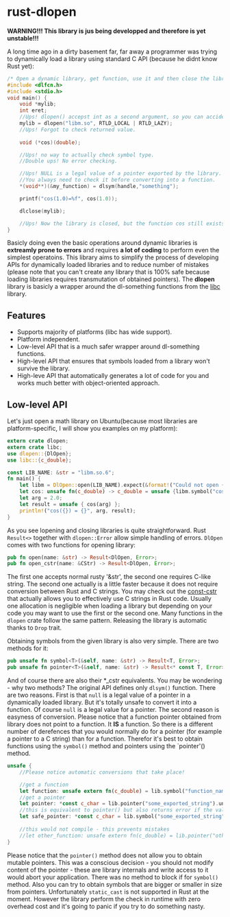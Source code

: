 # rust-dlopen

**WARNING!!! This library is jus being developped and therefore is yet unstable!!!**

A long time ago in a dirty basement far, far away a programmer was trying to dynamically load a library using standard C API (because he didnt know Rust yet):

```c
/* Open a dynamic library, get function, use it and then close the library ... */
#include <dlfcn.h>
#include <stdio.h>
void main() {
    void *mylib;
    int eret;
    //Ups! dlopen() accepst int as a second argument, so you can accidentally pass here almost anything
    mylib = dlopen("libm.so", RTLD_LOCAL | RTLD_LAZY);
    //Ups! Forgot to check returned value.
    
    void (*cos)(double);

    //Ups! no way to actually check symbol type.
    //Double ups! No error checking.

    //Ups! NULL is a legal value of a pointer exported by the library.
    //You always need to check it before converting into a function.
    *(void**)(&my_function) = dlsym(handle,"something");

    printf("cos(1.0)=%f", cos(1.0));

    dlclose(mylib);

    //Ups! Now the library is closed, but the function cos still exists!
}
```

Basicly doing even the basic operations around dynamic libraries is **extreamly prone to errors** 
and requires **a lot of coding** to perform even the simplest operatoins. 
This library aims to simplify the process of developing APIs for dynamically loaded libraries
and to reduce number of mistakes (please note that you can't create any library that is 100% safe because
loading libraries requires transmutation of obtained pointers). 
The **dlopen** library is basicly a wrapper around the dl-something functions from the [libc](https://github.com/rust-lang/libc)
library.

## Features
* Supports majority of platforms (libc has wide support).
* Platform independent.
* Low-level API that is a much safer wrapper around dl-something functions.
* High-level API that ensures that symbols loaded from a library won't survive the library.
* High-leve API that automatically generates a lot of code for you and works much better with object-oriented approach.

## Low-level API
Let's just open a math library on Ubuntu(because most libraries are platform-specific, I will show you examples on my platform):

```rust
extern crate dlopen;
extern crate libc;
use dlopen::{DlOpen};
use libc::{c_double};

const LIB_NAME: &str = "libm.so.6";
fn main() {
    let libm = DlOpen::open(LIB_NAME).expect(&format!("Could not open {}", LIB_NAME));
    let cos: unsafe fn(c_double) -> c_double = unsafe {libm.symbol("cos")}.expect("cos not found");
    let arg = 2.0;
    let result = unsafe { cos(arg) };
    println!("cos({}) = {}", arg, result);
}
```

As you see lopening and closing libraries is quite straightforward. 
Rust `Result<>` together with `dlopen::Error` allow simple handling of errors.
`DlOpen` comes with two functions for opening library:

```rust
pub fn open(name: &str) -> Result<DlOpen, Error>;
pub fn open_cstr(name: &CStr) -> Result<DlOpen, Error>;
```

The first one accepts normal rusty '&str', the second one requires C-like string.
The second one actually is a little faster because it does not require conversion between Rust and C strings. 
You may check out the [const-cstr](https://github.com/abonander/const-cstr) that actually allows you to effectively use C strings in Rust code.
Usually one allocation is negligible when loading a library but depending on your code you may want to use the first or the second one.
Many functions in the `dlopen` crate follow the same pattern. Releasing the library is automatic thanks to `Drop` trait.

Obtaining symbols from the given library is also very simple. There are two methods for it:

```rust
pub unsafe fn symbol<T>(&self, name: &str) -> Result<T, Error>;
pub unsafe fn pointer<T>(&self, name: &str) -> Result<* const T, Error>;

```

And of course there are also their *_cstr equivalents. You may be wondering - why two methods?
The original API defines only `dlsym()` function.
There are two reasons. First is that `null` is a legal value of a pointer in a dynamically loaded library.
But it's totally unsafe to convert it into a function. Of course `null` is a legal value for a pointer.
The second reason is easyness of conversion. 
Please notice that a function pointer obtained from library does not point to a function.
It **IS** a function. 
So there is a different number of derefences that you would normally do for a pointer (for example a pointer to a C string)
than for a function. Therefor it's best to obtain functions using the `symbol()` method and pointers using the `pointer'() method.

```rust
unsafe {
    //Please notice automatic conversions that take place!

    //get a function
    let function: unsafe extern fn(c_double) = lib.symbol("function_name").unwrap();
    //get a pointer
    let pointer: *const c_char = lib.pointer("some_exported_string").unwrap();
    //this is equivalent to pointer() but also returns error if the value is null
    let safe_pointer: *const c_char = lib.symbol("some_exported_string").unwrap();
    
    //this would not compile - this prevents mistakes
    //let other_function: unsafe extern fn(c_double) = lib.pointer("other_function_name").unwrap();
}
```

Please notice that the `pointer()` method does not allow you to obtain mutable pointers. 
This was a conscious decision - you should not modify content of the pointer - these are library internals and write access to it would abort your application. There was no method to block if for `symbol()` method. 
Also you can try to obtain symbols that are bigger or smaller in size from pointers.
Unfortunately `static_cast` is not supported in Rust at the moment. 
However the library perform the check in runtime with zero overhead cost and it's going to panic if you try to do something nasty.
